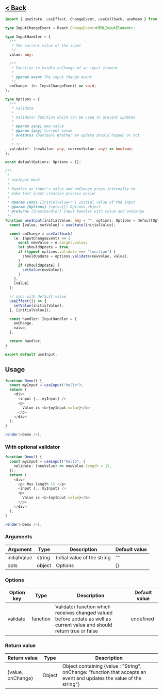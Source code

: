 ## [< Back](../../../../)

```ts
import { useState, useEffect, ChangeEvent, useCallback, useMemo } from "react";

type InputChangeEvent = React.ChangeEvent<HTMLInputElement>;

type InputHandler = {
  /**
   * The current value of the input
   */
  value: any;

  /**
   * Function to handle onChange of an input element
   *
   * @param event The input change event
   */
  onChange: (e: InputChangeEvent) => void;
};

type Options = {
  /**
   * validate
   *
   * Validator function which can be used to prevent updates
   *
   * @param {any} New value
   * @param {any} Current value
   * @returns {boolean} Whether an update should happen or not
   *
   * */
  validate?: (newValue: any, currentValue: any) => boolean;
};

const defaultOptions: Options = {};

/**
 *
 * useInput Hook
 *
 * Handles an input's value and onChange props internally to
 * make text input creation process easier
 *
 * @param {any} [initialValue=""] Initial value of the input
 * @param {Options} [opts={}] Options object
 * @returns {InputHandler} Input handler with value and onChange
 */
function useInput(initialValue: any = "", options: Options = defaultOptions): InputHandler {
  const [value, setValue] = useState(initialValue);

  const onChange = useCallback(
    (e: InputChangeEvent) => {
      const newValue = e.target.value;
      let shouldUpdate = true;
      if (typeof options.validate === "function") {
        shouldUpdate = options.validate(newValue, value);
      }
      if (shouldUpdate) {
        setValue(newValue);
      }
    },
    [value]
  );

  // sync with default value
  useEffect(() => {
    setValue(initialValue);
  }, [initialValue]);

  const handler: InputHandler = {
    onChange,
    value,
  };

  return handler;
}

export default useInput;
```

## Usage

```ts
function Demo() {
  const myInput = useInput("hello");
  return (
    <div>
      <input {...myInput} />
      <p>
        Value is <b>{myInput.value}</b>
      </p>
    </div>
  );
}

render(<Demo />);
```

### With optional validator

```ts
function Demo() {
  const myInput = useInput("hello", {
    validate: (newValue) => newValue.length < 15,
  });
  return (
    <div>
      <p> Max length 15 </p>
      <input {...myInput} />
      <p>
        Value is <b>{myInput.value}</b>
      </p>
    </div>
  );
}

render(<Demo />);
```

### Arguments

| Argument     | Type   | Description                 | Default value |
| ------------ | ------ | --------------------------- | ------------- |
| initialValue | string | Initial value of the string | ""            |
| opts         | object | Options                     | {}            |

### Options

| Option key | Type     | Description                                                                                                             | Default value |
| ---------- | -------- | ----------------------------------------------------------------------------------------------------------------------- | ------------- |
| validate   | function | Validator function which receives changed valued before update as well as current value and should return true or false | undefined     |

### Return value

| Return value      | Type   | Description                                                                                                          |
| ----------------- | ------ | -------------------------------------------------------------------------------------------------------------------- |
| {value, onChange} | Object | Object containing {value : "String", onChange: "function that accepts an event and updates the value of the string"} |
